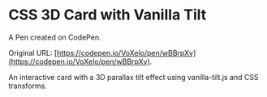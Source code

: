 # CSS 3D Card with Vanilla Tilt

A Pen created on CodePen.

Original URL: [https://codepen.io/VoXelo/pen/wBBrpXv](https://codepen.io/VoXelo/pen/wBBrpXv).

An interactive card with a 3D parallax tilt effect using vanilla-tilt.js and CSS transforms.
